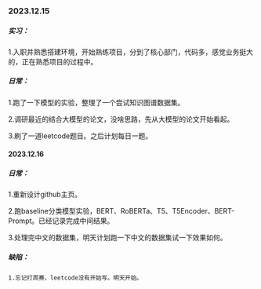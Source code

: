 ### 2023.12.15

##### 实习：

1.入职并熟悉搭建环境，开始熟练项目，分到了核心部门，代码多，感觉业务挺大的，正在熟悉项目的过程中。

##### 日常：

1.跑了一下模型的实验，整理了一个尝试知识图谱数据集。

2.调研最近的结合大模型的论文，没啥思路，先从大模型的论文开始看起。

3.刷了一道leetcode题目。之后计划每日一题。

#### 2023.12.16

##### 日常：

1.重新设计github主页。

2.跑baseline分类模型实验，BERT、RoBERTa、T5、T5Encoder、BERT-Prompt。已经记录完成中间结果。

3.处理完中文的数据集，明天计划跑一下中文的数据集试一下效果如何。

##### 缺陷：

```
1.忘记打周赛，leetcode没有开始写。明天开始。
```


